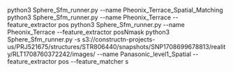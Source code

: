 python3 Sphere_Sfm_runner.py --name Pheonix_Terrace_Spatial_Matching
python3 Sphere_Sfm_runner.py --name Pheonix_Terrace --feature_extractor pos
python3 Sphere_Sfm_runner.py --name Pheonix_Terrace --feature_extractor posNmask
python3 Sphere_Sfm_runner.py -s s3://constructn-projects-us/PRJ521675/structures/STR806440/snapshots/SNP1708699678813/reality/RLT1708760372242/images/ --name Panasonic_level1_Spatial --feature_extractor pos --feature_matcher s

